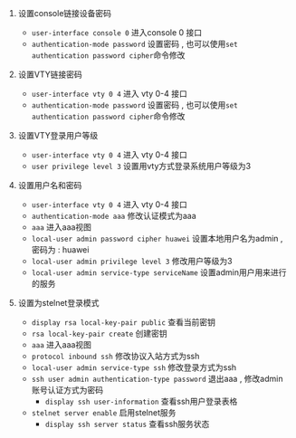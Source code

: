 1. 设置console链接设备密码
	- `user-interface console 0` 进入console 0 接口
	- `authentication-mode password` 设置密码 , 也可以使用`set authentication password cipher`命令修改

2. 设置VTY链接密码
	- `user-interface vty 0 4` 进入 vty 0-4 接口
	- `authentication-mode password` 设置密码 , 也可以使用`set authentication password cipher`命令修改

3. 设置VTY登录用户等级
	- `user-interface vty 0 4` 进入 vty 0-4 接口
	- `user privilege level 3` 设置用vty方式登录系统用户等级为3

4. 设置用户名和密码
	- `user-interface vty 0 4` 进入 vty 0-4 接口
	- `authentication-mode aaa` 修改认证模式为aaa
	- `aaa` 进入aaa视图
	- `local-user admin password cipher huawei` 设置本地用户名为admin , 密码为 : huawei
	- `local-user admin privilege level 3` 修改用户等级为3
	- `local-user admin service-type serviceName` 设置admin用户用来进行的服务 

5. 设置为stelnet登录模式
	- `display rsa local-key-pair public` 查看当前密钥
	- `rsa local-key-pair create`  创建密钥
	- `aaa` 进入aaa视图
	- `protocol inbound ssh` 修改协议入站方式为ssh
	- `local-user admin service-type ssh` 修改登录方式为ssh
	- `ssh user admin authentication-type password` 退出aaa , 修改admin账号认证方式为密码
		- `display ssh user-information` 查看ssh用户登录表格
	- `stelnet server enable` 启用stelnet服务
		- `display ssh server status` 查看ssh服务状态